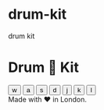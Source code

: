 # drum-kit
drum kit
<!DOCTYPE html>
<html lang="en" dir="ltr">

<head>
  <meta charset="utf-8">
  <title>Drum Kit</title>
  <link rel="stylesheet" href="styles.css">
  <link href="https://fonts.googleapis.com/css?family=Arvo" rel="stylesheet">
</head>

<body>
  <h1 id="title">Drum 🥁 Kit</h1>
  <div class="set">
    <button class="w drum">w</button>
    <button class="a drum">a</button>
    <button class="s drum">s</button>
    <button class="d drum">d</button>
    <button class="j drum">j</button>
    <button class="k drum">k</button>
    <button class="l drum">l</button>
  </div>


<script src="index.js" charset="utf-8"></script>

<footer>
  Made with ❤️ in London.
</footer>
</body>
</html>
